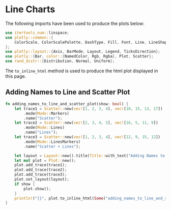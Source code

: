 # Line Charts

The following imports have been used to produce the plots below:

```rust
use itertools_num::linspace;
use plotly::common::{
    ColorScale, ColorScalePalette, DashType, Fill, Font, Line, LineShape, Marker, Mode, Title,
};
use plotly::layout::{Axis, BarMode, Layout, Legend, TicksDirection};
use plotly::{Bar, color::{NamedColor, Rgb, Rgba}, Plot, Scatter};
use rand_distr::{Distribution, Normal, Uniform};
```

The `to_inline_html` method is used to produce the html plot displayed in this page.


## Adding Names to Line and Scatter Plot
```rust
fn adding_names_to_line_and_scatter_plot(show: bool) {
    let trace1 = Scatter::new(vec![1, 2, 3, 4], vec![10, 15, 13, 17])
        .mode(Mode::Markers)
        .name("Scatter");
    let trace2 = Scatter::new(vec![2, 3, 4, 5], vec![16, 5, 11, 9])
        .mode(Mode::Lines)
        .name("Lines");
    let trace3 = Scatter::new(vec![1, 2, 3, 4], vec![12, 9, 15, 12])
        .mode(Mode::LinesMarkers)
        .name("Scatter + Lines");

    let layout = Layout::new().title(Title::with_text("Adding Names to Line and Scatter Plot"));
    let mut plot = Plot::new();
    plot.add_trace(trace1);
    plot.add_trace(trace2);
    plot.add_trace(trace3);
    plot.set_layout(layout);
    if show {
        plot.show();
    }
    println!("{}", plot.to_inline_html(Some("adding_names_to_line_and_scatter_plot")));
}

```
<div id="adding_names_to_line_and_scatter_plot" class="plotly-graph-div" style="height:100%; width:100%;"></div>
<script type="text/javascript">
    window.PLOTLYENV=window.PLOTLYENV || {};
    if (document.getElementById("adding_names_to_line_and_scatter_plot")) {
        var d3 = Plotly.d3;
        var image_element= d3.select('#image-export');
        var trace_0 = {"type":"scatter","x":[1,2,3,4],"y":[10,15,13,17],"name":"Scatter","mode":"markers"};
var trace_1 = {"type":"scatter","x":[2,3,4,5],"y":[16,5,11,9],"name":"Lines","mode":"lines"};
var trace_2 = {"type":"scatter","x":[1,2,3,4],"y":[12,9,15,12],"name":"Scatter + Lines","mode":"lines+markers"};
var data = [trace_0,trace_1,trace_2];
var layout = {"title":{"text":"Adding Names to Line and Scatter Plot"}};
        Plotly.newPlot('adding_names_to_line_and_scatter_plot', data, layout, {"responsive": true});
    };
</script>


## Line and Scatter Styling
```rust
fn line_and_scatter_styling(show: bool) {
    let trace1 = Scatter::new(vec![1, 2, 3, 4], vec![10, 15, 13, 17])
        .mode(Mode::Markers)
        .name("trace1")
        .marker(Marker::new().color(Rgb::new(219, 64, 82)).size(12));
    let trace2 = Scatter::new(vec![2, 3, 4, 5], vec![16, 5, 11, 9])
        .mode(Mode::Lines)
        .name("trace2")
        .line(Line::new().color(Rgb::new(55, 128, 191)).width(3.0));
    let trace3 = Scatter::new(vec![1, 2, 3, 4], vec![12, 9, 15, 12])
        .mode(Mode::LinesMarkers)
        .name("trace3")
        .marker(Marker::new().color(Rgb::new(128, 0, 128)).size(12))
        .line(Line::new().color(Rgb::new(128, 0, 128)).width(1.0));

    let layout = Layout::new().title(Title::with_text("Line and Scatter Styling"));
    let mut plot = Plot::new();
    plot.add_trace(trace1);
    plot.add_trace(trace2);
    plot.add_trace(trace3);
    plot.set_layout(layout);
    if show {
        plot.show();
    }
    println!("{}", plot.to_inline_html(Some("line_and_scatter_styling")));
}
```
<div id="line_and_scatter_styling" class="plotly-graph-div" style="height:100%; width:100%;"></div>
<script type="text/javascript">
    window.PLOTLYENV=window.PLOTLYENV || {};
    if (document.getElementById("line_and_scatter_styling")) {
        var d3 = Plotly.d3;
        var image_element= d3.select('#image-export');
        var trace_0 = {"type":"scatter","x":[1,2,3,4],"y":[10,15,13,17],"name":"trace1","mode":"markers","marker":{"size":12,"color":"rgb(219, 64, 82)"}};
var trace_1 = {"type":"scatter","x":[2,3,4,5],"y":[16,5,11,9],"name":"trace2","mode":"lines","line":{"width":3.0,"color":"rgb(55, 128, 191)"}};
var trace_2 = {"type":"scatter","x":[1,2,3,4],"y":[12,9,15,12],"name":"trace3","mode":"lines+markers","marker":{"size":12,"color":"rgb(128, 0, 128)"},"line":{"width":1.0,"color":"rgb(128, 0, 128)"}};
var data = [trace_0,trace_1,trace_2];
var layout = {"title":{"text":"Line and Scatter Styling"}};
        Plotly.newPlot('line_and_scatter_styling', data, layout, {"responsive": true});
    };
</script>

## Styling Line Plot
```rust
fn styling_line_plot(show: bool) {
    let trace1 = Scatter::new(vec![1, 2, 3, 4], vec![10, 15, 13, 17])
        .mode(Mode::Markers)
        .name("Red")
        .line(Line::new().color(Rgb::new(219, 64, 82)).width(3.0));
    let trace2 = Scatter::new(vec![1, 2, 3, 4], vec![12, 9, 15, 12])
        .mode(Mode::LinesMarkers)
        .name("Blue")
        .line(Line::new().color(Rgb::new(55, 128, 191)).width(1.0));

    let layout = Layout::new()
        .title(Title::with_text("Styling Line Plot"))
        .width(500)
        .height(500);
    let mut plot = Plot::new();
    plot.add_trace(trace1);
    plot.add_trace(trace2);
    plot.set_layout(layout);
    if show {
        plot.show();
    }
    println!("{}", plot.to_inline_html(Some("styling_line_plot")));
}
```
<div id="styling_line_plot" class="plotly-graph-div" style="height:100%; width:100%;"></div>
<script type="text/javascript">
    window.PLOTLYENV=window.PLOTLYENV || {};
    if (document.getElementById("styling_line_plot")) {
        var d3 = Plotly.d3;
        var image_element= d3.select('#image-export');
        var trace_0 = {"type":"scatter","x":[1,2,3,4],"y":[10,15,13,17],"name":"Red","mode":"markers","line":{"width":3.0,"color":"rgb(219, 64, 82)"}};
var trace_1 = {"type":"scatter","x":[1,2,3,4],"y":[12,9,15,12],"name":"Blue","mode":"lines+markers","line":{"width":1.0,"color":"rgb(55, 128, 191)"}};
var data = [trace_0,trace_1];
var layout = {"title":{"text":"Styling Line Plot"},"width":500,"height":500};
        Plotly.newPlot('styling_line_plot', data, layout, {"responsive": true});
    };
</script>

## Line Shape Options for Interpolation
```rust
fn line_shape_options_for_interpolation(show: bool) {
    let trace1 = Scatter::new(vec![1, 2, 3, 4, 5], vec![1, 3, 2, 3, 1])
        .mode(Mode::LinesMarkers)
        .name("linear")
        .line(Line::new().shape(LineShape::Linear));
    let trace2 = Scatter::new(vec![1, 2, 3, 4, 5], vec![6, 8, 7, 8, 6])
        .mode(Mode::LinesMarkers)
        .name("spline")
        .line(Line::new().shape(LineShape::Spline));
    let trace3 = Scatter::new(vec![1, 2, 3, 4, 5], vec![11, 13, 12, 13, 11])
        .mode(Mode::LinesMarkers)
        .name("vhv")
        .line(Line::new().shape(LineShape::Vhv));
    let trace4 = Scatter::new(vec![1, 2, 3, 4, 5], vec![16, 18, 17, 18, 16])
        .mode(Mode::LinesMarkers)
        .name("hvh")
        .line(Line::new().shape(LineShape::Hvh));
    let trace5 = Scatter::new(vec![1, 2, 3, 4, 5], vec![21, 23, 22, 23, 21])
        .mode(Mode::LinesMarkers)
        .name("vh")
        .line(Line::new().shape(LineShape::Vh));
    let trace6 = Scatter::new(vec![1, 2, 3, 4, 5], vec![26, 28, 27, 28, 26])
        .mode(Mode::LinesMarkers)
        .name("hv")
        .line(Line::new().shape(LineShape::Hv));

    let mut plot = Plot::new();
    let layout = Layout::new().legend(
        Legend::new()
            .y(0.5)
            .trace_order("reversed")
            .font(Font::new().size(16)),
    );
    plot.set_layout(layout);
    plot.add_trace(trace1);
    plot.add_trace(trace2);
    plot.add_trace(trace3);
    plot.add_trace(trace4);
    plot.add_trace(trace5);
    plot.add_trace(trace6);
    plot.show_png(1024, 680);
    if show {
        plot.show();
    }
    println!("{}", plot.to_inline_html(Some("line_shape_options_for_interpolation")));
}
```
<div id="line_shape_options_for_interpolation" class="plotly-graph-div" style="height:100%; width:100%;"></div>
<script type="text/javascript">
    window.PLOTLYENV=window.PLOTLYENV || {};
    if (document.getElementById("line_shape_options_for_interpolation")) {
        var d3 = Plotly.d3;
        var image_element= d3.select('#image-export');
        var trace_0 = {"type":"scatter","x":[1,2,3,4,5],"y":[1,3,2,3,1],"name":"linear","mode":"lines+markers","line":{"shape":"linear"}};
var trace_1 = {"type":"scatter","x":[1,2,3,4,5],"y":[6,8,7,8,6],"name":"spline","mode":"lines+markers","line":{"shape":"spline"}};
var trace_2 = {"type":"scatter","x":[1,2,3,4,5],"y":[11,13,12,13,11],"name":"vhv","mode":"lines+markers","line":{"shape":"vhv"}};
var trace_3 = {"type":"scatter","x":[1,2,3,4,5],"y":[16,18,17,18,16],"name":"hvh","mode":"lines+markers","line":{"shape":"hvh"}};
var trace_4 = {"type":"scatter","x":[1,2,3,4,5],"y":[21,23,22,23,21],"name":"vh","mode":"lines+markers","line":{"shape":"vh"}};
var trace_5 = {"type":"scatter","x":[1,2,3,4,5],"y":[26,28,27,28,26],"name":"hv","mode":"lines+markers","line":{"shape":"hv"}};
var data = [trace_0,trace_1,trace_2,trace_3,trace_4,trace_5];
var layout = {"legend":{"font":{"size":16},"traceorder":"reversed","y":0.5}};
        Plotly.newPlot('line_shape_options_for_interpolation', data, layout, {"responsive": true});
    };
</script>

## Line Dash
```rust
fn line_dash(show: bool) {
    let trace1 = Scatter::new(vec![1, 2, 3, 4, 5], vec![1, 3, 2, 3, 1])
        .mode(Mode::LinesMarkers)
        .name("solid")
        .line(Line::new().dash(DashType::Solid));
    let trace2 = Scatter::new(vec![1, 2, 3, 4, 5], vec![6, 8, 7, 8, 6])
        .mode(Mode::LinesMarkers)
        .name("dashdot")
        .line(Line::new().dash(DashType::DashDot));
    let trace3 = Scatter::new(vec![1, 2, 3, 4, 5], vec![11, 13, 12, 13, 11])
        .mode(Mode::LinesMarkers)
        .name("dash")
        .line(Line::new().dash(DashType::Dash));
    let trace4 = Scatter::new(vec![1, 2, 3, 4, 5], vec![16, 18, 17, 18, 16])
        .mode(Mode::LinesMarkers)
        .name("dot")
        .line(Line::new().dash(DashType::Dot));
    let trace5 = Scatter::new(vec![1, 2, 3, 4, 5], vec![21, 23, 22, 23, 21])
        .mode(Mode::LinesMarkers)
        .name("longdash")
        .line(Line::new().dash(DashType::LongDash));
    let trace6 = Scatter::new(vec![1, 2, 3, 4, 5], vec![26, 28, 27, 28, 26])
        .mode(Mode::LinesMarkers)
        .name("longdashdot")
        .line(Line::new().dash(DashType::LongDashDot));

    let mut plot = Plot::new();
    let layout = Layout::new()
        .legend(
            Legend::new()
                .y(0.5)
                .trace_order("reversed")
                .font(Font::new().size(16)),
        )
        .x_axis(Axis::new().range(vec![0.95, 5.05]).auto_range(false))
        .y_axis(Axis::new().range(vec![0.0, 28.5]).auto_range(false));
    plot.set_layout(layout);
    plot.add_trace(trace1);
    plot.add_trace(trace2);
    plot.add_trace(trace3);
    plot.add_trace(trace4);
    plot.add_trace(trace5);
    plot.add_trace(trace6);
    if show {
        plot.show();
    }
    println!("{}", plot.to_inline_html(Some("line_dash")));
}
```
<div id="line_dash" class="plotly-graph-div" style="height:100%; width:100%;"></div>
<script type="text/javascript">
    window.PLOTLYENV=window.PLOTLYENV || {};
    if (document.getElementById("line_dash")) {
        var d3 = Plotly.d3;
        var image_element= d3.select('#image-export');
        var trace_0 = {"type":"scatter","x":[1,2,3,4,5],"y":[1,3,2,3,1],"name":"solid","mode":"lines+markers","line":{"dash":"solid"}};
var trace_1 = {"type":"scatter","x":[1,2,3,4,5],"y":[6,8,7,8,6],"name":"dashdot","mode":"lines+markers","line":{"dash":"dashdot"}};
var trace_2 = {"type":"scatter","x":[1,2,3,4,5],"y":[11,13,12,13,11],"name":"dash","mode":"lines+markers","line":{"dash":"dash"}};
var trace_3 = {"type":"scatter","x":[1,2,3,4,5],"y":[16,18,17,18,16],"name":"dot","mode":"lines+markers","line":{"dash":"dot"}};
var trace_4 = {"type":"scatter","x":[1,2,3,4,5],"y":[21,23,22,23,21],"name":"longdash","mode":"lines+markers","line":{"dash":"longdashdot"}};
var trace_5 = {"type":"scatter","x":[1,2,3,4,5],"y":[26,28,27,28,26],"name":"longdashdot","mode":"lines+markers","line":{"dash":"longdashdot"}};
var data = [trace_0,trace_1,trace_2,trace_3,trace_4,trace_5];
var layout = {"legend":{"font":{"size":16},"traceorder":"reversed","y":0.5},"xaxis":{"auto_range":false,"range":[0.95,5.05]},"yaxis":{"auto_range":false,"range":[0.0,28.5]}};
        Plotly.newPlot('line_dash', data, layout, {"responsive": true});
    };
</script>


## Filled Lines
```rust
fn filled_lines(show: bool) {
    let x1 = vec![
        1.0, 2.0, 3.0, 4.0, 5.0, 6.0, 7.0, 8.0, 9.0, 10.0, 10.0, 9.0, 8.0, 7.0, 6.0, 5.0, 4.0, 3.0,
        2.0, 1.0,
    ];
    let x2 = (1..=10).map(|iv| iv as f64).collect::<Vec<f64>>();
    let trace1 = Scatter::new(
        x1.clone(),
        vec![
            2.0, 3.0, 4.0, 5.0, 6.0, 7.0, 8.0, 9.0, 10.0, 11.0, 9.0, 8.0, 7.0, 6.0, 5.0, 4.0, 3.0,
            2.0, 1.0, 0.0,
        ],
    )
    .fill(Fill::ToZeroX)
    .fill_color(Rgba::new(0, 100, 80, 0.2))
    .line(Line::new().color(NamedColor::Transparent))
    .name("Fair")
    .show_legend(false);
    let trace2 = Scatter::new(
        x1.clone(),
        vec![
            5.5, 3.0, 5.5, 8.0, 6.0, 3.0, 8.0, 5.0, 6.0, 5.5, 4.75, 5.0, 4.0, 7.0, 2.0, 4.0, 7.0,
            4.4, 2.0, 4.5,
        ],
    )
    .fill(Fill::ToZeroX)
    .fill_color(Rgba::new(0, 176, 246, 0.2))
    .line(Line::new().color(NamedColor::Transparent))
    .name("Premium")
    .show_legend(false);
    let trace3 = Scatter::new(
        x1.clone(),
        vec![
            11.0, 9.0, 7.0, 5.0, 3.0, 1.0, 3.0, 5.0, 3.0, 1.0, -1.0, 1.0, 3.0, 1.0, -0.5, 1.0, 3.0,
            5.0, 7.0, 9.0,
        ],
    )
    .fill(Fill::ToZeroX)
    .fill_color(Rgba::new(231, 107, 243, 0.2))
    .line(Line::new().color(NamedColor::Transparent))
    .name("Fair")
    .show_legend(false);
    let trace4 = Scatter::new(
        x2.clone(),
        vec![1.0, 2.0, 3.0, 4.0, 5.0, 6.0, 7.0, 8.0, 9.0, 10.0],
    )
    .line(Line::new().color(Rgb::new(0, 100, 80)))
    .name("Fair");
    let trace5 = Scatter::new(
        x2.clone(),
        vec![5.0, 2.5, 5.0, 7.5, 5.0, 2.5, 7.5, 4.5, 5.5, 5.0],
    )
    .line(Line::new().color(Rgb::new(0, 176, 246)))
    .name("Premium");
    let trace6 = Scatter::new(
        x2.clone(),
        vec![10.0, 8.0, 6.0, 4.0, 2.0, 0.0, 2.0, 4.0, 2.0, 0.0],
    )
    .line(Line::new().color(Rgb::new(231, 107, 243)))
    .name("Ideal");

    let layout = Layout::new()
        .paper_background_color(Rgb::new(255, 255, 255))
        .plot_background_color(Rgb::new(229, 229, 229))
        .x_axis(
            Axis::new()
                .grid_color(Rgb::new(255, 255, 255))
                .range(vec![1.0, 10.0])
                .show_grid(true)
                .show_line(false)
                .show_tick_labels(true)
                .tick_color(Rgb::new(127, 127, 127))
                .ticks(TicksDirection::Outside)
                .zero_line(false),
        )
        .y_axis(
            Axis::new()
                .grid_color(Rgb::new(255, 255, 255))
                .show_grid(true)
                .show_line(false)
                .show_tick_labels(true)
                .tick_color(Rgb::new(127, 127, 127))
                .ticks(TicksDirection::Outside)
                .zero_line(false),
        );

    let mut plot = Plot::new();
    plot.set_layout(layout);
    plot.add_trace(trace1);
    plot.add_trace(trace2);
    plot.add_trace(trace3);
    plot.add_trace(trace4);
    plot.add_trace(trace5);
    plot.add_trace(trace6);
    if show {
        plot.show();
    }
    println!("{}", plot.to_inline_html(Some("filled_lines")));
}
```
<div id="filled_lines" class="plotly-graph-div" style="height:100%; width:100%;"></div>
<script type="text/javascript">
    window.PLOTLYENV=window.PLOTLYENV || {};
    if (document.getElementById("filled_lines")) {
        var d3 = Plotly.d3;
        var image_element= d3.select('#image-export');
        var trace_0 = {"type":"scatter","x":[1.0,2.0,3.0,4.0,5.0,6.0,7.0,8.0,9.0,10.0,10.0,9.0,8.0,7.0,6.0,5.0,4.0,3.0,2.0,1.0],"y":[2.0,3.0,4.0,5.0,6.0,7.0,8.0,9.0,10.0,11.0,9.0,8.0,7.0,6.0,5.0,4.0,3.0,2.0,1.0,0.0],"name":"Fair","showlegend":false,"line":{"color":"transparent"},"fill":"tozerox","fillcolor":"rgba(0, 100, 80, 0.2)"};
var trace_1 = {"type":"scatter","x":[1.0,2.0,3.0,4.0,5.0,6.0,7.0,8.0,9.0,10.0,10.0,9.0,8.0,7.0,6.0,5.0,4.0,3.0,2.0,1.0],"y":[5.5,3.0,5.5,8.0,6.0,3.0,8.0,5.0,6.0,5.5,4.75,5.0,4.0,7.0,2.0,4.0,7.0,4.4,2.0,4.5],"name":"Premium","showlegend":false,"line":{"color":"transparent"},"fill":"tozerox","fillcolor":"rgba(0, 176, 246, 0.2)"};
var trace_2 = {"type":"scatter","x":[1.0,2.0,3.0,4.0,5.0,6.0,7.0,8.0,9.0,10.0,10.0,9.0,8.0,7.0,6.0,5.0,4.0,3.0,2.0,1.0],"y":[11.0,9.0,7.0,5.0,3.0,1.0,3.0,5.0,3.0,1.0,-1.0,1.0,3.0,1.0,-0.5,1.0,3.0,5.0,7.0,9.0],"name":"Fair","showlegend":false,"line":{"color":"transparent"},"fill":"tozerox","fillcolor":"rgba(231, 107, 243, 0.2)"};
var trace_3 = {"type":"scatter","x":[1.0,2.0,3.0,4.0,5.0,6.0,7.0,8.0,9.0,10.0],"y":[1.0,2.0,3.0,4.0,5.0,6.0,7.0,8.0,9.0,10.0],"name":"Fair","line":{"color":"rgb(0, 100, 80)"}};
var trace_4 = {"type":"scatter","x":[1.0,2.0,3.0,4.0,5.0,6.0,7.0,8.0,9.0,10.0],"y":[5.0,2.5,5.0,7.5,5.0,2.5,7.5,4.5,5.5,5.0],"name":"Premium","line":{"color":"rgb(0, 176, 246)"}};
var trace_5 = {"type":"scatter","x":[1.0,2.0,3.0,4.0,5.0,6.0,7.0,8.0,9.0,10.0],"y":[10.0,8.0,6.0,4.0,2.0,0.0,2.0,4.0,2.0,0.0],"name":"Ideal","line":{"color":"rgb(231, 107, 243)"}};
var data = [trace_0,trace_1,trace_2,trace_3,trace_4,trace_5];
var layout = {"paper_bgcolor":"rgb(255, 255, 255)","plot_bgcolor":"rgb(229, 229, 229)","xaxis":{"range":[1.0,10.0],"ticks":"outside","tickcolor":"rgb(127, 127, 127)","showticklabels":true,"showline":false,"showgrid":true,"gridcolor":"rgb(255, 255, 255)","zeroline":false},"yaxis":{"ticks":"outside","tickcolor":"rgb(127, 127, 127)","showticklabels":true,"showline":false,"showgrid":true,"gridcolor":"rgb(255, 255, 255)","zeroline":false}};
        Plotly.newPlot('filled_lines', data, layout, {"responsive": true});
    };
</script>